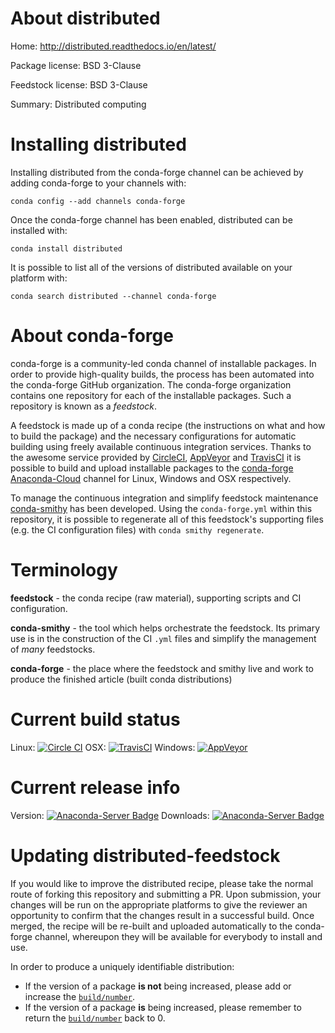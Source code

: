 About distributed
=================

Home: http://distributed.readthedocs.io/en/latest/

Package license: BSD 3-Clause

Feedstock license: BSD 3-Clause

Summary: Distributed computing



Installing distributed
======================

Installing distributed from the conda-forge channel can be achieved by adding conda-forge to your channels with:

```
conda config --add channels conda-forge
```

Once the conda-forge channel has been enabled, distributed can be installed with:

```
conda install distributed
```

It is possible to list all of the versions of distributed available on your platform with:

```
conda search distributed --channel conda-forge
```


About conda-forge
=================

conda-forge is a community-led conda channel of installable packages.
In order to provide high-quality builds, the process has been automated into the
conda-forge GitHub organization. The conda-forge organization contains one repository 
for each of the installable packages. Such a repository is known as a *feedstock*.

A feedstock is made up of a conda recipe (the instructions on what and how to build
the package) and the necessary configurations for automatic building using freely
available continuous integration services. Thanks to the awesome service provided by
[CircleCI](https://circleci.com/), [AppVeyor](http://www.appveyor.com/)
and [TravisCI](https://travis-ci.org/) it is possible to build and upload installable
packages to the [conda-forge](https://anaconda.org/conda-forge)
[Anaconda-Cloud](http://docs.anaconda.org/) channel for Linux, Windows and OSX respectively.

To manage the continuous integration and simplify feedstock maintenance
[conda-smithy](http://github.com/conda-forge/conda-smithy) has been developed.
Using the ``conda-forge.yml`` within this repository, it is possible to regenerate all of
this feedstock's supporting files (e.g. the CI configuration files) with ``conda smithy regenerate``.


Terminology
===========

**feedstock** - the conda recipe (raw material), supporting scripts and CI configuration.

**conda-smithy** - the tool which helps orchestrate the feedstock.
                   Its primary use is in the construction of the CI ``.yml`` files
                   and simplify the management of *many* feedstocks.

**conda-forge** - the place where the feedstock and smithy live and work to
                  produce the finished article (built conda distributions)

Current build status
====================

Linux: [![Circle CI](https://circleci.com/gh/conda-forge/distributed-feedstock.svg?style=svg)](https://circleci.com/gh/conda-forge/distributed-feedstock)
OSX: [![TravisCI](https://travis-ci.org/conda-forge/distributed-feedstock.svg?branch=master)](https://travis-ci.org/conda-forge/distributed-feedstock) 
Windows: [![AppVeyor](https://ci.appveyor.com/api/projects/status/github/conda-forge/distributed-feedstock?svg=True)](https://ci.appveyor.com/project/conda-forge/distributed-feedstock/branch/master)

Current release info
====================
Version: [![Anaconda-Server Badge](https://anaconda.org/conda-forge/distributed/badges/version.svg)](https://anaconda.org/conda-forge/distributed)
Downloads: [![Anaconda-Server Badge](https://anaconda.org/conda-forge/distributed/badges/downloads.svg)](https://anaconda.org/conda-forge/distributed)


Updating distributed-feedstock
==============================

If you would like to improve the distributed recipe, please take the normal
route of forking this repository and submitting a PR. Upon submission, your changes will
be run on the appropriate platforms to give the reviewer an opportunity to confirm that the
changes result in a successful build. Once merged, the recipe will be re-built and uploaded
automatically to the conda-forge channel, whereupon they will be available for everybody to
install and use.

In order to produce a uniquely identifiable distribution:
 * If the version of a package **is not** being increased, please add or increase
   the [``build/number``](http://conda.pydata.org/docs/building/meta-yaml.html#build-number-and-string). 
 * If the version of a package **is** being increased, please remember to return
   the [``build/number``](http://conda.pydata.org/docs/building/meta-yaml.html#build-number-and-string)
   back to 0.
